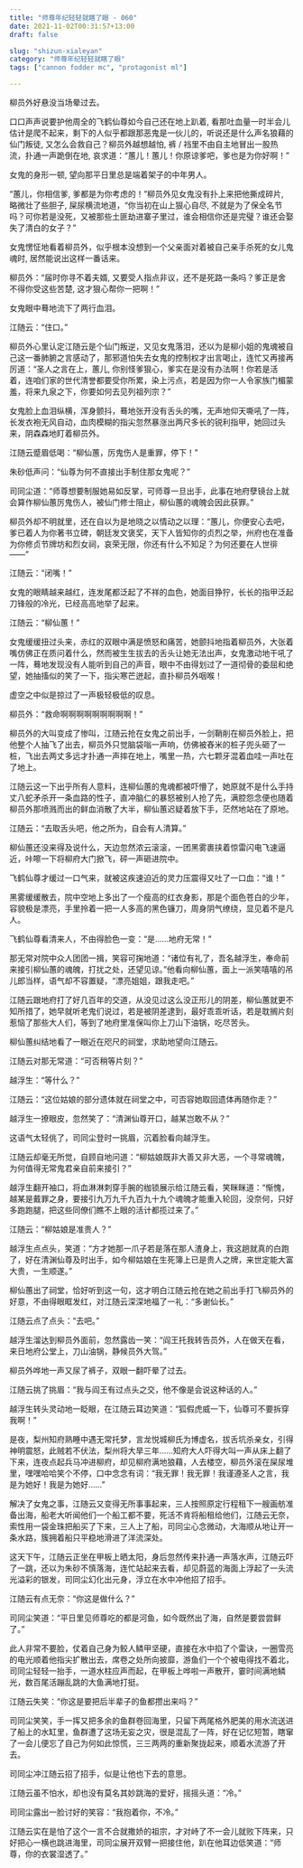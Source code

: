 ```yaml
---
title: "师尊年纪轻轻就瞎了眼 - 060"
date: 2021-11-02T00:31:57+13:00
draft: false

slug: "shizun-xialeyan"
category: "师尊年纪轻轻就瞎了眼"
tags: ["cannon fodder mc", "protagonist ml"]

---
```

柳员外好悬没当场晕过去。

口口声声说要护他周全的飞鹤仙尊如今自己还在地上趴着, 看那吐血量一时半会儿估计是爬不起来，剩下的人似乎都跟那恶鬼是一伙儿的，听说还是什么声名狼藉的仙门叛徒, 又怎么会救自己？柳员外越想越怕, 裤 / 裆里不由自主地冒出一股热流，扑通一声跪倒在地, 哀求道：“蕙儿！蕙儿！你原谅爹吧，爹也是为你好啊！”

女鬼的身形一顿, 望向那平日里总是端着架子的中年男人。

“蕙儿，你相信爹, 爹都是为你考虑的！”柳员外见女鬼没有扑上来把他撕成碎片, 略微壮了些胆子, 屎尿横流地道，“你当初在山上狠心自尽, 不就是为了保全名节吗？可你若是没死，又被那些土匪劫进寨子里过，谁会相信你还是完璧？谁还会娶失了清白的女子？”

女鬼愣怔地看着柳员外，似乎根本没想到一个父亲面对着被自己亲手杀死的女儿鬼魂时, 居然能说出这样一番话来。

柳员外：“届时你寻不着夫婿, 又要受人指点非议，还不是死路一条吗？爹正是舍不得你受这些苦楚, 这才狠心帮你一把啊！”

女鬼眼中蓦地流下了两行血泪。

江随云：“住口。”

柳员外心里认定江随云是个仙门叛逆，又见女鬼落泪，还以为是柳小姐的鬼魂被自己这一番肺腑之言感动了，那邪道怕失去女鬼的控制权才出言喝止，连忙又再接再厉道：“圣人之言在上，蕙儿, 你别怪爹狠心，爹实在是没有办法啊！你若是活着，连咱们家的世代清誉都要受你所累，染上污点，若是因为你一人令家族门楣蒙羞，将来九泉之下，你要如何去见列祖列宗？”

女鬼脸上血泪纵横，浑身颤抖，蓦地张开没有舌头的嘴，无声地仰天嘶吼了一阵，长发衣袍无风自动，血肉模糊的指尖忽然暴涨出两尺多长的锐利指甲，她回过头来，阴森森地盯着柳员外。

江随云蹙眉低喝：“柳仙蕙，厉鬼伤人是重罪，停下！”

朱砂低声问：“仙尊为何不直接出手制住那女鬼呢？”

司同尘道：“师尊想要制服她易如反掌，可师尊一旦出手，此事在地府孽镜台上就会算作柳仙蕙厉鬼伤人，被仙门修士阻止，柳仙蕙的魂魄会因此获罪。”

柳员外却不明就里，还在自以为是地晓之以情动之以理：“蕙儿，你便安心去吧，爹已着人为你著书立碑，朝廷发文褒奖，天下人皆知你的贞烈之举，州府也在准备为你修贞节牌坊和烈女祠，哀荣无限，你还有什么不知足？为何还要在人世徘——”

江随云：“闭嘴！”

女鬼的眼睛越来越红，连发尾都泛起了不祥的血色，她面目狰狞，长长的指甲泛起刀锋般的冷光，已经高高地举了起来。

江随云：“柳仙蕙！”

女鬼缓缓扭过头来，赤红的双眼中满是愤怒和痛苦，她颤抖地指着柳员外，大张着嘴仿佛正在质问着什么，然而被生生拔去的舌头让她无法出声，女鬼激动地干吼了一阵，蓦地发现没有人能听到自己的声音，眼中不由得划过了一道彻骨的委屈和绝望，她抽搐似的笑了一下，指尖寒芒迸起，直扑柳员外咽喉！

虚空之中似是掠过了一声极轻极低的叹息。

柳员外：“救命啊啊啊啊啊啊啊啊啊！”

柳员外的大叫变成了惨叫，江随云抢在女鬼之前出手，一剑鞘削在柳员外脸上，把他整个人抽飞了出去，柳员外只觉脑袋嗡一声响，仿佛被舂米的桩子兜头砸了一桩，飞出去两丈多远才扑通一声摔在地上，嘴里一热，六七颗牙混着血哇一声吐在了地上。

江随云这一下出乎所有人意料，连柳仙蕙的鬼魂都被吓懵了，她原就不是什么手持丈八蛇矛杀开一条血路的性子，直冲脑仁的暴怒被别人抢了先，满腔怨念便也随着柳员外那喷溅而出的鲜血消散了大半，柳仙蕙迟疑着放下手，茫然地站在了原地。

江随云：“去取舌头吧，他之所为，自会有人清算。”

柳仙蕙还没来得及说什么，天边忽然浓云滚滚，一团黑雾裹挟着惊雷闪电飞速逼近，咔嚓一下将柳府大门掀飞，砰一声砸进院中。

飞鹤仙尊才缓过一口气来，就被这疾速迫近的灵力压震得又吐了一口血：“谁！”

黑雾缓缓散去，院中空地上多出了一个瘦高的红衣身影，那是个面色苍白的少年，容貌极是漂亮，手里拎着一把一人多高的黑色镰刀，周身阴气缭绕，显见着不是凡人。

飞鹤仙尊看清来人，不由得脸色一变：“是……地府无常！”

那无常对院中众人团团一揖，笑容可掬地道：“诸位有礼了，吾名越浮生，奉命前来接引柳仙蕙的魂魄，打扰之处，还望见谅。”他看向柳仙蕙，面上一派笑嘻嘻的吊儿郎当样，语气却不容置疑，“漂亮姐姐，跟我走吧。”

江随云跟地府打了好几百年的交道，从没见过这么没正形儿的阴差，柳仙蕙就更不知所措了，她早就听老鬼们说过，若是被阴差逮到，最好乖乖听话，若是耽搁片刻惹恼了那些大人们，等到了地府里准保叫你上刀山下油锅，吃尽苦头。

柳仙蕙纠结地看了一眼近在咫尺的祠堂，求助地望向江随云。

江随云对那无常道：“可否稍等片刻？”

越浮生：“等什么？”

江随云：“这位姑娘的部分遗体就在祠堂之中，可否容她取回遗体再随你走？”

越浮生一撩眼皮，忽然笑了：“清渊仙尊开口，越某岂敢不从？”

这语气太轻佻了，司同尘登时一挑眉，沉着脸看向越浮生。

江随云却毫无所觉，自顾自地问道：“柳姑娘既非大善又非大恶，一个寻常魂魄，为何值得无常鬼君亲自前来接引？”

越浮生翻开袖口，将血淋淋刺穿手腕的枷锁展示给江随云看，笑眯眯道：“惭愧，越某是戴罪之身，要接引九万九千九百九十九个魂魄才能重入轮回，没奈何，只好多跑跑腿，把这些同僚们瞧不上眼的活计都揽过来了。”

江随云：“柳姑娘是准贵人？”

越浮生点点头，笑道：“方才她那一爪子若是落在那人渣身上，我这趟就真的白跑了，好在清渊仙尊及时出手，如今柳姑娘在生死簿上已是贵人之牌，来世定能大富大贵，一生顺遂。”

柳仙蕙出了祠堂，恰好听到这一句，这才明白江随云抢在她之前出手打飞柳员外的好意，不由得眼眶发红，对江随云深深地福了一礼：“多谢仙长。”

江随云点了点头：“去吧。”

越浮生溜达到柳员外面前，忽然露齿一笑：“阎王托我转告员外，人在做天在看，来日地府公堂上，刀山油锅，静候员外大驾。”

柳员外哗地一声又尿了裤子，双眼一翻吓晕了过去。

江随云挑了挑眉：“我与阎王有过点头之交，他不像是会说这种话的人。”

越浮生转头灵动地一眨眼，在江随云耳边笑道：“狐假虎威一下，仙尊可不要拆穿我啊！”

是夜，梨州知府熟睡中遇无常托梦，言龙悦城柳氏为博虚名，拔舌坑杀亲女，引得神明震怒，此贼若不伏法，梨州将大旱三年……知府大人吓得大叫一声从床上翻了下来，连夜点起兵马冲进柳府，却见柳府满地狼藉，人去楼空，柳员外滚在屎尿堆里，嘿嘿哈哈笑个不停，口中念念有词：“我无罪！我无罪！我谨遵圣人之言，我是为她好！我是为她好……”

解决了女鬼之事，江随云又变得无所事事起来，三人按照原定行程租下一艘画舫准备出海，船老大听闻他们一个船工都不要，死活不肯将船租给他们，江随云无奈，索性用一袋金珠把船买了下来，三人上了船，司同尘心念微动，大海顺从地让开一条水路，簇拥着船只平稳地滑进了洋流深处。

这天下午，江随云正坐在甲板上晒太阳，身后忽然传来扑通一声落水声，江随云吓了一跳，还以为朱砂不慎落海，连忙站起来去看，却见蔚蓝的海面上浮起了一头流光溢彩的银发，司同尘幻化出元身，浮立在水中冲他招了招手。

江随云有点无奈：“你这是做什么？”

司同尘笑道：“平日里见师尊吃的都是河鱼，如今既然出了海，自然是要尝尝鲜了。”

此人非常不要脸，仗着自己身为鲛人鳞甲坚硬，直接在水中掐了个雷诀，一圈雪亮的电光顺着他指尖扩散出去，席卷之处所向披靡，游鱼们一个个被电得找不着北，司同尘轻轻一抬手，一道水柱应声而起，在甲板上哗啦一声散开，霎时间满地鳞光，数百尾活蹦乱跳的大鱼满地打挺。

江随云失笑：“你这是要把后半辈子的鱼都攒出来吗？”

司同尘笑笑，手一挥又把多余的鱼群卷回海里，只留下两尾格外肥美的用水流送进了船上的水缸里，鱼群遭了这场无妄之灾，很是混乱了一阵，好在记忆短暂，瞎窜了一会儿便忘了自己为何如此惊慌，三三两两的重新聚拢起来，顺着水流游了开去。

司同尘冲江随云招了招手，似是让他也下去的意思。

江随云虽不怕水，却也没有莫名其妙跳海的爱好，摇摇头道：“冷。”

司同尘露出一脸讨好的笑容：“我抱着你，不冷。”

江随云实在是怕了这个一言不合就撒娇的祖宗，才对峙了不一会儿就败下阵来，只好把心一横也跳进海里，司同尘展开双臂一把接住他，趴在他耳边低笑道：“师尊，你的衣裳湿透了。”
